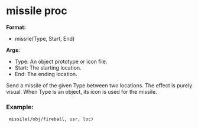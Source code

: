 # missile proc
**Format:**
+   missile(Type, Start, End)
<!-- -->
**Args:**
+   Type: An object prototype or icon file.
+   Start: The starting location.
+   End: The ending location.


Send a missile of the given Type between two locations. The
effect is purely visual. When Type is an object, its icon is used for
the missile.
### Example:

```
 missile(/obj/fireball, usr, loc) 
```


